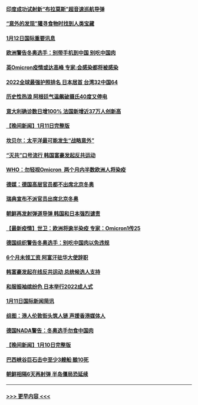 #### [印度成功试射新“布拉莫斯”超音速巡航导弹](../pages/prog202/a103319165.md?t=01122050) 
#### [“意外的发现”獾寻食物时找到人类宝藏](../pages/prog202/a103319181.md?t=01122050) 
#### [1月12日国际重要讯息](../pages/prog202/a103319127.md?t=01122050) 
#### [欧洲警告冬奥选手：别带手机到中国 别吃中国肉](../pages/prog202/a103319037.md?t=01122050) 
#### [英Omicron疫情或达高峰 专家:会感染都将被感染](../pages/prog202/a103319059.md?t=01122050) 
#### [2022全球最强护照排名 日本居首 台湾32中国64](../pages/prog202/a103318992.md?t=01122050) 
#### [历史性热浪 阿根廷气温飙破摄氏40度又停电](../pages/prog202/a103318991.md?t=01122050) 
#### [意大利确诊数日增100% 法国新增近37万人创新高](../pages/prog202/a103318918.md?t=01122050) 
#### [【晚间新闻】1月11日完整版](../pages/prog202/a103318871.md?t=01122050) 
#### [坎贝尔：太平洋最可能发生“战略意外”](../pages/prog202/a103318713.md?t=01122050) 
#### [“灭共”口号流行 韩国富豪发起反共运动](../pages/prog202/a103318673.md?t=01122050) 
#### [WHO：勿轻视Omicron  两个月内半数欧洲人将染疫](../pages/prog202/a103318698.md?t=01122050) 
#### [德媒：德国高层官员都不出席北京冬奥](../pages/prog202/a103318630.md?t=01122050) 
#### [瑞典宣布不派官员出席北京冬奥](../pages/prog202/a103318525.md?t=01122050) 
#### [朝鲜再发射弹道导弹 韩国和日本强烈谴责](../pages/prog202/a103318508.md?t=01122050) 
#### [【最新疫情】世卫：欧洲将逾半染疫 专家：Omicron1传25](../pages/prog202/a103318481.md?t=01122050) 
#### [德国组织警告冬奥选手：别吃中国肉以免违规](../pages/prog202/a103318514.md?t=01122050) 
#### [6个月未领工资 阿富汗驻华大使辞职](../pages/prog202/a103318199.md?t=01122050) 
#### [韩富豪发起在线反共运动 总统候选人支持](../pages/prog202/a103318172.md?t=01122050) 
#### [和服振袖缤纷色  日本举行2022成人式](../pages/prog202/a103318224.md?t=01122050) 
#### [1月11日国际新闻简讯](../pages/prog202/a103318178.md?t=01122050) 
#### [组图：港人伦敦街头筑人链 声援香港媒体人](../pages/prog202/a103318141.md?t=01122050) 
#### [德国NADA警告：冬奥选手勿食中国肉](../pages/prog202/a103318104.md?t=01122050) 
#### [【晚间新闻】1月10日完整版](../pages/prog202/a103317893.md?t=01122050) 
#### [巴西峡谷巨石击中至少3艘船 酿10死](../pages/prog202/a103317997.md?t=01122050) 
#### [朝鲜相隔6天再射弹 半岛僵局恐延续](../pages/prog202/a103317955.md?t=01122050) 

----
#### [ >>> 更早内容 <<< ](../indexes/prog202-earlier.md)
